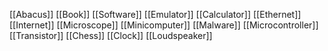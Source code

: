 [[Abacus]]
[[Book]]
[[Software]]
[[Emulator]]
[[Calculator]]
[[Ethernet]]
[[Internet]]
[[Microscope]]
[[Minicomputer]]
[[Malware]]
[[Microcontroller]]
[[Transistor]]
[[Chess]]
[[Clock]]
[[Loudspeaker]]
